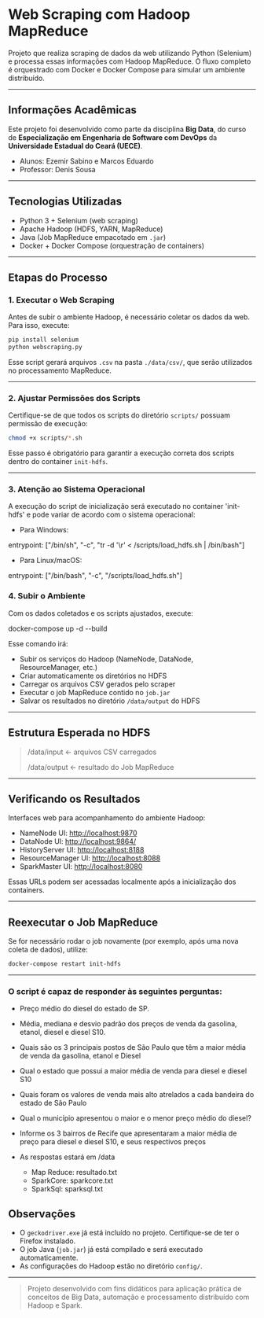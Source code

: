 # Web Scraping com Hadoop MapReduce

Projeto que realiza scraping de dados da web utilizando Python (Selenium) e processa essas informações com Hadoop MapReduce. O fluxo completo é orquestrado com Docker e Docker Compose para simular um ambiente distribuído.

---

## Informações Acadêmicas

Este projeto foi desenvolvido como parte da disciplina **Big Data**, do curso de **Especialização em Engenharia de Software com DevOps** da **Universidade Estadual do Ceará (UECE)**.

- Alunos: Ezemir Sabino e Marcos Eduardo
- Professor: Denis Sousa

---

## Tecnologias Utilizadas

- Python 3 + Selenium (web scraping)
- Apache Hadoop (HDFS, YARN, MapReduce)
- Java (Job MapReduce empacotado em `.jar`)
- Docker + Docker Compose (orquestração de containers)

---

## Etapas do Processo

### 1. Executar o Web Scraping

Antes de subir o ambiente Hadoop, é necessário coletar os dados da web. Para isso, execute:


```bash
pip install selenium
python webscraping.py
```

Esse script gerará arquivos `.csv` na pasta `./data/csv/`, que serão utilizados no processamento MapReduce.

---

### 2. Ajustar Permissões dos Scripts

Certifique-se de que todos os scripts do diretório `scripts/` possuam permissão de execução:

```bash
chmod +x scripts/*.sh
```

Esse passo é obrigatório para garantir a execução correta dos scripts dentro do container `init-hdfs`.

---

### 3. Atenção ao Sistema Operacional

A execução do script de inicialização será executado no container 'init-hdfs' e pode variar de acordo com o sistema operacional:

* Para Windows:

entrypoint: ["/bin/sh", "-c", "tr -d '\r' < /scripts/load_hdfs.sh | /bin/bash"]

* Para Linux/macOS:

entrypoint: ["/bin/bash", "-c", "/scripts/load_hdfs.sh"]

### 4. Subir o Ambiente

Com os dados coletados e os scripts ajustados, execute:

docker-compose up -d --build

Esse comando irá:

- Subir os serviços do Hadoop (NameNode, DataNode, ResourceManager, etc.)
- Criar automaticamente os diretórios no HDFS
- Carregar os arquivos CSV gerados pelo scraper
- Executar o job MapReduce contido no `job.jar`
- Salvar os resultados no diretório `/data/output` do HDFS

---

## Estrutura Esperada no HDFS
>/data/input     ← arquivos CSV carregados
>
>/data/output    ← resultado do Job MapReduce


---

## Verificando os Resultados

Interfaces web para acompanhamento do ambiente Hadoop:

- NameNode UI: [http://localhost:9870](http://localhost:9870)
- DataNode UI: [http://localhost:9864/](http://localhost:9864/)
- HistoryServer UI: [http://localhost:8188](http://localhost:8188)
- ResourceManager UI: [http://localhost:8088](http://localhost:8088)
- SparkMaster UI: [http://localhost:8080](http://localhost:8080)

Essas URLs podem ser acessadas localmente após a inicialização dos containers.

---

## Reexecutar o Job MapReduce

Se for necessário rodar o job novamente (por exemplo, após uma nova coleta de dados), utilize:

```bash
docker-compose restart init-hdfs
```

---

### O script é capaz de responder às seguintes perguntas:

- Preço médio do diesel do estado de SP.
- Média, mediana e desvio padrão dos preços de venda da gasolina, etanol, diesel e diesel S10.
- Quais são os 3 principais postos de São Paulo que têm a maior média de venda da gasolina, etanol e Diesel
- Qual o estado que possui a maior média de venda para diesel e diesel S10
- Quais foram os valores de venda mais alto atrelados a cada bandeira do estado de São Paulo
- Qual o município apresentou o maior e o menor preço médio do diesel?
- Informe os 3 bairros de Recife que apresentaram a maior média de preço para diesel e diesel S10, e seus respectivos preços

- As respostas estará em /data
   - Map Reduce: resultado.txt
   - SparkCore: sparkcore.txt
   - SparkSql: sparksql.txt

## Observações

- O `geckodriver.exe` já está incluído no projeto. Certifique-se de ter o Firefox instalado.
- O job Java (`job.jar`) já está compilado e será executado automaticamente.
- As configurações do Hadoop estão no diretório `config/`.

---

> Projeto desenvolvido com fins didáticos para aplicação prática de conceitos de Big Data, automação e processamento distribuído com Hadoop e Spark.
